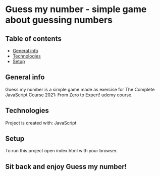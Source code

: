 # Guess my number - simple game about guessing numbers

## Table of contents
* [General info](#general-info)
* [Technologies](#technologies)
* [Setup](#setup)

## General info
Guess my number is a simple game made as exercise for The Complete JavaScript Course 2021: From Zero to Expert! udemy course.
	
## Technologies
Project is created with: JavaScript
	
## Setup
To run this project open index.html with your browser.

## Sit back and enjoy Guess my number!
